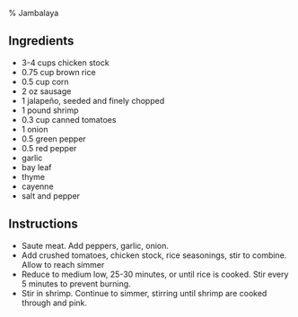 % Jambalaya

## Ingredients

- 3-4 cups chicken stock
- 0.75 cup brown rice
- 0.5 cup corn
- 2 oz sausage
- 1 jalapeño, seeded and finely chopped
- 1 pound shrimp
- 0.3 cup canned tomatoes
- 1 onion
- 0.5 green pepper
- 0.5 red pepper
- garlic
- bay leaf
- thyme
- cayenne
- salt and pepper

## Instructions
- Saute meat. Add peppers, garlic, onion. 
- Add crushed tomatoes, chicken stock, rice seasonings, stir to combine. Allow to reach simmer
- Reduce to medium low, 25-30 minutes, or until rice is cooked. Stir every 5 minutes to prevent burning.
- Stir in shrimp. Continue to simmer, stirring until shrimp are cooked through and pink.